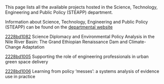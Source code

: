 This page lists all the available projects hosted in the Science, Technology, Engineering and Public Policy (STEAPP) department.

Information about Science, Technology, Engineering and Public Policy (STEAPP) can be found on the [departmental website](https://www.ucl.ac.uk/steapp)

[2228bd1082](../projects/2228bd1082.md) Science Diplomacy and Environmental Policy Analysis in the Nile River Basin: The Grand Ethiopian Renaissance Dam and Climate-Change Adaptation

[2228bd1005](../projects/2228bd1005.md) Supporting the role of engineering professionals in urban green space delivery

[2228bd1006](../projects/2228bd1006.md) Learning from policy ‘messes’: a systems analysis of evidence use in practice